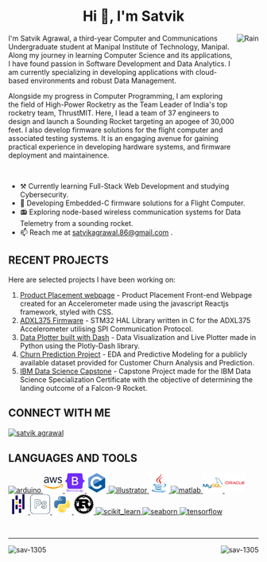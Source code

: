 <h1 align=center>Hi 👋, I'm Satvik</h1>

<img src="https://github.com/sav-1305/sav-1305/assets/115809311/e7fbb5eb-8341-46fd-8f21-27820279b602" alt="Rain" align="right" height="300" style="margin-left: 5px"/>

I'm Satvik Agrawal, a third-year Computer and Communications Undergraduate student at Manipal Institute of Technology, Manipal. Along my journey in learning Computer Science and its applications, I have found passion in Software Development and Data Analytics. I am currently specializing in developing applications with cloud-based environments and robust Data Management.

Alongside my progress in Computer Programming, I am exploring the field of High-Power Rocketry as the Team Leader of India's top rocketry team, ThrustMIT. Here, I lead a team of 37 engineers to design and launch a Sounding Rocket targeting an apogee of 30,000 feet. I also develop firmware solutions for the flight computer and associated testing systems. It is an engaging avenue for gaining practical experience in developing hardware systems, and firmware deployment and maintainence.

<br />

- ⚒️ Currently learning Full-Stack Web Development and studying Cybersecurity.
- 🚀 Developing Embedded-C firmware solutions for a Flight Computer.
- 📻 Exploring node-based wireless communication systems for Data Telemetry from a sounding rocket.
- 📫 Reach me at satvikagrawal.86@gmail.com .

<h2 align: left>RECENT PROJECTS</h2>
Here are selected projects I have been working on:

1. [Product Placement webpage](https://github.com/sav-1305/analogdevices-product-webpage) - Product Placement Front-end Webpage created for an Accelerometer made using the javascript Reactjs framework, styled with CSS. 
2. [ADXL375 Firmware](https://github.com/sav-1305/STM32F4XX-ADXL375) - STM32 HAL Library written in C for the ADXL375 Accelerometer utilising SPI Communication Protocol.
3. [Data Plotter built with Dash](https://github.com/sav-1305/Data-Plotter-Dash) - Data Visualization and Live Plotter made in Python using the Plotly-Dash library.
4. [Churn Prediction Project](https://github.com/sav-1305/Churn-Prediction-Project) - EDA and Predictive Modeling for a publicly available dataset provided for Customer Churn Analysis and Prediction.
5. [IBM Data Science Capstone](https://github.com/sav-1305/IBM-Data-Science-Capstone) - Capstone Project made for the IBM Data Science Specialization Certificate with the objective of determining the landing outcome of a Falcon-9 Rocket.

<h2 align: left>CONNECT WITH ME</h2>
<p align: left>

<a href="https://www.linkedin.com/in/satvik-agrawal-47368b264/" target="blank"><img align="center" src="https://raw.githubusercontent.com/rahuldkjain/github-profile-readme-generator/master/src/images/icons/Social/linked-in-alt.svg" alt="satvik agrawal" height="30" width="40" /></a>

</p>

<h2 align: left>LANGUAGES AND TOOLS</h2>

<p align="left"> <a href="https://www.arduino.cc/" target="_blank" rel="noreferrer"> <img src="https://cdn.worldvectorlogo.com/logos/arduino-1.svg" alt="arduino" width="40" height="40"/> </a> <a href="https://aws.amazon.com" target="_blank" rel="noreferrer"> <img src="https://raw.githubusercontent.com/devicons/devicon/master/icons/amazonwebservices/amazonwebservices-original-wordmark.svg" alt="aws" width="40" height="40"/> </a> <a href="https://getbootstrap.com" target="_blank" rel="noreferrer"> <img src="https://raw.githubusercontent.com/devicons/devicon/master/icons/bootstrap/bootstrap-plain-wordmark.svg" alt="bootstrap" width="40" height="40"/> </a> <a href="https://www.cprogramming.com/" target="_blank" rel="noreferrer"> <img src="https://raw.githubusercontent.com/devicons/devicon/master/icons/c/c-original.svg" alt="c" width="40" height="40"/> </a> <a href="https://www.adobe.com/in/products/illustrator.html" target="_blank" rel="noreferrer"> <img src="https://www.vectorlogo.zone/logos/adobe_illustrator/adobe_illustrator-icon.svg" alt="illustrator" width="40" height="40"/> </a> <a href="https://www.java.com" target="_blank" rel="noreferrer"> <img src="https://raw.githubusercontent.com/devicons/devicon/master/icons/java/java-original.svg" alt="java" width="40" height="40"/> </a> <a href="https://www.mathworks.com/" target="_blank" rel="noreferrer"> <img src="https://upload.wikimedia.org/wikipedia/commons/2/21/Matlab_Logo.png" alt="matlab" width="40" height="40"/> </a> <a href="https://www.mysql.com/" target="_blank" rel="noreferrer"> <img src="https://raw.githubusercontent.com/devicons/devicon/master/icons/mysql/mysql-original-wordmark.svg" alt="mysql" width="40" height="40"/> </a> <a href="https://www.oracle.com/" target="_blank" rel="noreferrer"> <img src="https://raw.githubusercontent.com/devicons/devicon/master/icons/oracle/oracle-original.svg" alt="oracle" width="40" height="40"/> </a> <a href="https://pandas.pydata.org/" target="_blank" rel="noreferrer"> <img src="https://raw.githubusercontent.com/devicons/devicon/2ae2a900d2f041da66e950e4d48052658d850630/icons/pandas/pandas-original.svg" alt="pandas" width="40" height="40"/> </a> <a href="https://www.photoshop.com/en" target="_blank" rel="noreferrer"> <img src="https://raw.githubusercontent.com/devicons/devicon/master/icons/photoshop/photoshop-line.svg" alt="photoshop" width="40" height="40"/> </a> <a href="https://www.python.org" target="_blank" rel="noreferrer"> <img src="https://raw.githubusercontent.com/devicons/devicon/master/icons/python/python-original.svg" alt="python" width="40" height="40"/> </a> <a href="https://www.rust-lang.org" target="_blank" rel="noreferrer"> <img src="https://raw.githubusercontent.com/devicons/devicon/master/icons/rust/rust-plain.svg" alt="rust" width="40" height="40"/> </a> <a href="https://scikit-learn.org/" target="_blank" rel="noreferrer"> <img src="https://upload.wikimedia.org/wikipedia/commons/0/05/Scikit_learn_logo_small.svg" alt="scikit_learn" width="40" height="40"/> </a> <a href="https://seaborn.pydata.org/" target="_blank" rel="noreferrer"> <img src="https://seaborn.pydata.org/_images/logo-mark-lightbg.svg" alt="seaborn" width="40" height="40"/> </a> <a href="https://www.tensorflow.org" target="_blank" rel="noreferrer"> <img src="https://www.vectorlogo.zone/logos/tensorflow/tensorflow-icon.svg" alt="tensorflow" width="40" height="40"/> </a> </p>

<br />

---

<p><img align="left" src="https://github-readme-stats.vercel.app/api/top-langs?username=sav-1305&show_icons=true&theme=tokyonight&locale=en&layout=compact" alt="sav-1305" /></p>

<p>&nbsp;<img align="right" src="https://github-readme-stats.vercel.app/api?username=sav-1305&show_icons=true&theme=tokyonight&locale=en" alt="sav-1305" /></p>


